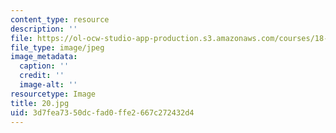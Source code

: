 ```yaml
---
content_type: resource
description: ''
file: https://ol-ocw-studio-app-production.s3.amazonaws.com/courses/18-03-differential-equations-spring-2010/3d7fea7350dcfad0ffe2667c272432d4_20.jpg
file_type: image/jpeg
image_metadata:
  caption: ''
  credit: ''
  image-alt: ''
resourcetype: Image
title: 20.jpg
uid: 3d7fea73-50dc-fad0-ffe2-667c272432d4
---
```

